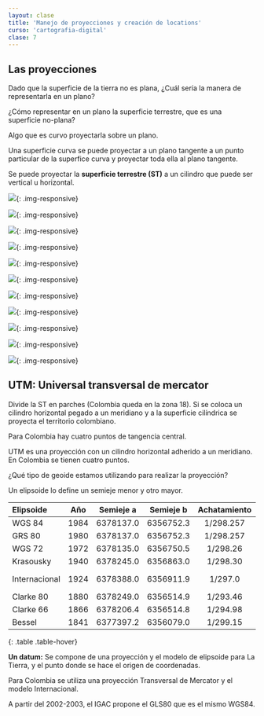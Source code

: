 ```yaml
---
layout: clase
title: 'Manejo de proyecciones y creación de locations'
curso: 'cartografia-digital'
clase: 7
---
```


## Las proyecciones

Dado que la superficie de la tierra no es plana, ¿Cuál sería la manera de representarla en un plano?

¿Cómo representar en un plano la superficie terrestre, que es una superficie no-plana?

Algo que es curvo proyectarla sobre un plano.

Una superficie curva se puede proyectar a un plano tangente a un punto particular de la superfice curva y proyectar toda ella al plano tangente.

Se puede proyectar la **superficie terrestre (ST)** a un cilindro que puede ser vertical u horizontal.

![](/cartografia-digital/images/01datum.gif){: .img-responsive}

![](/cartografia-digital/images/02globe_merid.gif){: .img-responsive}

![](/cartografia-digital/images/03globe_parallel.gif){: .img-responsive}

![](/cartografia-digital/images/04globe_graticule.gif){: .img-responsive}

![](/cartografia-digital/images/05geographic2.gif){: .img-responsive}

![](/cartografia-digital/images/06plane.gif){: .img-responsive}

![](/cartografia-digital/images/07orthographic1.gif){: .img-responsive}

![](/cartografia-digital/images/08orthographic2.gif){: .img-responsive}

![](/cartografia-digital/images/09cone.gif){: .img-responsive}

![](/cartografia-digital/images/10cylinder.gif){: .img-responsive}

![](/cartografia-digital/images/11cylinders.gif){: .img-responsive}

## UTM: Universal transversal de mercator

Divide la ST en parches (Colombia queda en la zona 18). Si se coloca un cilindro horizontal pegado a un meridiano y a la superficie cilíndrica se proyecta el territorio colombiano.

Para Colombia hay cuatro puntos de tangencia central.

UTM es una proyección con un cilindro horizontal adherido a un meridiano. En Colombia se tienen cuatro puntos.

¿Qué tipo de geoide estamos utilizando para realizar la proyección?

Un elipsoide lo define un semieje menor y otro mayor.

|   Elipsoide   |  Año | Semieje a | Semieje b | Achatamiento | Uso local        |
|:--------------|:----:|:---------:|:---------:|:------------:|:-----------------|
| WGS 84        | 1984 | 6378137.0 | 6356752.3 | 1/298.257    | Universal        |
| GRS 80        | 1980 | 6378137.0 | 6356752.3 | 1/298.257    | U.S.A.           |
| WGS 72        | 1972 | 6378135.0 | 6356750.5 | 1/298.26     | U.S.A.           |
| Krasousky     | 1940 | 6378245.0 | 6356863.0 | 1/298.30     | Rusia            |
| Internacional | 1924 | 6378388.0 | 6356911.9 | 1/297.0      | Colombia, Europa |
| Clarke 80     | 1880 | 6378249.0 | 6356514.9 | 1/293.46     | Norteamérica     |
| Clarke 66     | 1866 | 6378206.4 | 6356514.8 | 1/294.98     | África           |
| Bessel        | 1841 | 6377397.2 | 6356079.0 | 1/299.15     | Japón y Asia     |
{: .table .table-hover}

**Un datum:** Se compone de una proyección y el modelo de elipsoide para La Tierra, y el punto donde se hace el origen de coordenadas.

Para Colombia se utiliza una proyección Transversal de Mercator y el modelo Internacional.

A partir del 2002-2003, el IGAC propone el GLS80 que es el mismo WGS84.

<!-- ## Creación de locations en GRASS {#creacion-locations-grass}

Abrir el directorio "01CreacionLocations" ubicado en la carpeta personal, y se da click derecho en un lugar vacío y se abre un terminal, de manera que el prompt aparece así:

~~~
usuario@equipo:~/01CreacionLocations $
~~~

Se utiliza el comando `gdalinfo`, para obtener información de archivos georeferenciados, como el tipo de elipsoide utilizado, la proyección utilizada, las coordenadas del origen y de las esquinas, el tamaño en número de píxeles, y la resolución de cada píxel.

~~~
gdalinfo SRTM_ff03_n006w076.tif
~~~

En este caso, este archivo no se encuentra proyectado, se trata de una imagen SRTM que incluye el valle de aburrá.

~~~
gdalinfo L71009055_05520040206_B10.TIF
~~~

Este otro archivo si se encuentra proyectado, pertenece a la zona 18N de la proyección UTM. Este archivo es una de las bandas de una imagen LANDSAT que incluye el valle de aburrá.

Para hacer un nuevo location se debe tener una nueva información.

Se abre el GRASS desde la terminal actual:

~~~
grass
~~~

Y se emplea el comando `r.in.gdal` para importar un archivo georeferenciado, el comando tiene un parámetro que permite crear un location nuevo a partir de este archivo.

Se crean 2 nuevos location a partir de los archivos georeferenciados, cada uno con su propia proyección.

~~~
r.in.gdal input=SRTM_ff03_n006w076.tif output=srtmMed location=SRTMmed
r.in.gdal input=L71009055_05520040206_B10.TIF output=b1 location=LANDSATMed
~~~

### Cambiar la proyección de archivos georeferenciados {#cambiar-proyeccion-archivos-georeferenciados}

Para utilizar estos 2 nuevos mapas en el location `CursoGrass`, es necesario re-proyectarlos desde su proyección original por medio del comando `r.proj`, pero primero es importante definir la región actual de acuerdo a las dimensiones del mapa a re-proyectar, consultando las coordenadas del mapa con la opción `-g` y sin especificar un `output`.

~~~
r.proj -g input=srtmMed location=SRTMmed mapset=PERMANENT
~~~

Una vez calculadas las dimensiones, se ajusta la región con el `g.region` utilizando los parámetros de proyección de salida proporcionados por el `r.proj`.

~~~
g.region -p n=1265659.49833505 s=1155250.61187744 w=787437.29344709 e=898483.54085667 rows=1201 cols=1201
~~~

Se ajusta la resolución redondeándola.

~~~
g.region -ap res=90
~~~

Finalmente se realiza la re-proyección eliminando la opción `-g` y agregando el parámetro `output`.

~~~
r.proj input=srtmMed location=SRTMmed mapset=PERMANENT output=srtmMed
~~~

Se repite el proceso para la imagen LANDSAT.

~~~
r.proj -g input=b1 location=LANDSATMed mapset=PERMANENT
g.region -p n=1397172.39560327 s=1185695.48942899 w=733546.33266639 e=976568.05249097 rows=7061 cols=8081
g.region -ap res=30
r.proj input=b1 location=LANDSATMed mapset=PERMANENT output=b1
~~~

Desplegamos los mapas importados.

~~~
g.region rast=srtmMed
d.rast srtmMed
~~~

![](/cartografia-digital/images/srtmMed.png){: .img-responsive}

~~~
g.region rast=b1
d.rast b1
~~~
![](/cartografia-digital/images/b1.png){: .img-responsive} -->
